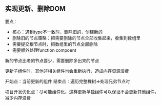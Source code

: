 ## 实现更新、删除DOM

要点：
- 核心：遇到type不一致时，删除旧的，创建新的
- 删除旧的节点策略：把需要删除的节点全部收集起来，收集到数组里
- 需要提交根节点时，把数组里的节点全部删除
- 需要额外处理function compoent


新的节点比老的节点要少，需要删除多出来的节点



更新子组件时，其他非相关组件也会重新执行，造成内存资源浪费

开始点：当前更新的组件
结束点：遍历完整棵树=>处理兄弟节点时


项目开发优化点：尽可能组件化，这样更新单独组件可以保证不会更新其他组件，减少内存浪费